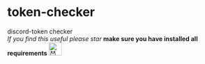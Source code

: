 # token-checker
discord-token checker
<br>
<i>If you find this useful please star</i>
**make sure you have installed all requirements** <img src = "https://encrypted-tbn0.gstatic.com/images?q=tbn:ANd9GcQsKxb1ipvrj6jcimdzB6JaYOmASNeEy-IvZ0w9DwdY0Q&s" title = "😈" width = 30 height = 30>
